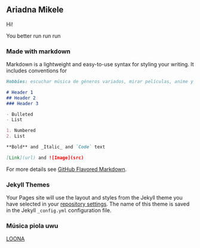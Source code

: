 ## Ariadna Mikele

Hi!

You better run run run

### Made with markdown

Markdown is a lightweight and easy-to-use syntax for styling your writing. It includes conventions for

```markdown
Hobbies: escuchar música de géneros variados, mirar películas, anime y series coreanas

# Header 1
## Header 2
### Header 3

- Bulleted
- List

1. Numbered
2. List

**Bold** and _Italic_ and `Code` text

[Link](url) and ![Image](src)
```

For more details see [GitHub Flavored Markdown](https://guides.github.com/features/mastering-markdown/).

### Jekyll Themes

Your Pages site will use the layout and styles from the Jekyll theme you have selected in your [repository settings](https://github.com/ariadna75m/AaAaaA/settings/pages). The name of this theme is saved in the Jekyll `_config.yml` configuration file.

### Música piola uwu

[LOONA](https://youtu.be/_EEo-iE5u_A)
